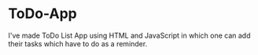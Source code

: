 # ToDo-App
I've made ToDo List App using HTML and JavaScript in which one can add their tasks which have to do as a reminder.

